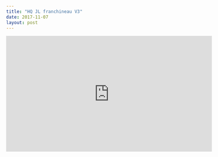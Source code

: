 ```yaml
---
title: "HQ JL franchineau V3"
date: 2017-11-07
layout: post
---
```


<iframe width="560" height="315" src="https://www.youtube.com/embed/snC3SpTxjBk" frameborder="0" allowfullscreen></iframe>